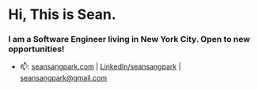 # Hi, This is Sean.

### I am a Software Engineer living in New York City. Open to new opportunities!

- 📫: [seansangpark.com](https://seansangpark.com/) | [LinkedIn/seansangpark](https://www.linkedin.com/in/seansangpark/) | seansangpark@gmail.com 





<!--
**seansangpark/seansangpark** is a ✨ _special_ ✨ repository because its `README.md` (this file) appears on your GitHub profile.

Here are some ideas to get you started:
- 🔭  I’m currently looking for new opportunities as a software engineer
- 🔭 I’m currently working on ...
- 🌱 I’m currently learning ...
- 👯 I’m looking to collaborate on ...
- 🤔 I’m looking for help with ...
- 💬 Ask me about ...
- 📫 How to reach me: ...
- 😄 Pronouns: ...
- ⚡ Fun fact: ...
-->
